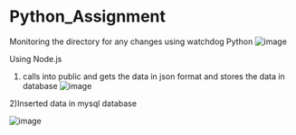 # Python_Assignment
Monitoring the directory for any changes using watchdog Python
![image](https://user-images.githubusercontent.com/31139590/112936990-71eb9400-9144-11eb-9d54-cd06c26879bb.png)

Using Node.js
1) calls into public and gets the data in json format and stores the data in database
![image](https://user-images.githubusercontent.com/31139590/112937286-0524c980-9145-11eb-8039-ce6eacd345e0.png)

2)Inserted data in mysql database

![image](https://user-images.githubusercontent.com/31139590/112937345-1cfc4d80-9145-11eb-9da6-51e125a9437b.png)

